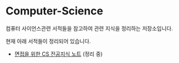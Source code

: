 # Computer-Science

컴퓨터 사이언스관련 서적들을 참고하여 관련 지식을 정리하는 저장소입니다.

현재 아래 서적들이 정리되어 있습니다. 


- [면접을 위한 CS 전공지식 노트](https://github.com/jihi32123/Computer-Science/tree/main/%EB%A9%B4%EC%A0%91%EC%9D%84%20%EC%9C%84%ED%95%9C%20CS%20%EC%A0%84%EA%B3%B5%EC%A7%80%EC%8B%9D%20%EB%85%B8%ED%8A%B8) (정리 중)
